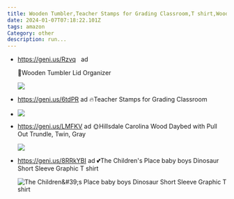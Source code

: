 ```yaml
---
title: Wooden Tumbler,Teacher Stamps for Grading Classroom,T shirt,Wood Daybed
date: 2024-01-07T07:18:22.101Z
tags: amazon
Category: other
description: run...
---
```

* <https://geni.us/Rzvq>   ad

  🌈Wooden Tumbler Lid Organizer



  <!--EndFragment-->

  ![](https://m.media-amazon.com/images/I/71Mx1jstzWL._AC_SL1500_.jpg)

  <!--EndFragment-->
* https://geni.us/6tdPR  ad
  🔥Teacher Stamps for Grading Classroom  



* ![](https://m.media-amazon.com/images/I/718hmEEWdzS._AC_SL1500_.jpg)

<!--EndFragment-->

* https://geni.us/LMFKV   ad
  🌞Hillsdale Carolina Wood Daybed with Pull Out Trundle, Twin, Gray 

  ![](https://m.media-amazon.com/images/I/8136tTsOVkL._AC_SL1500_.jpg)

  <!--EndFragment-->
* https://geni.us/8RRkYBI   ad
  💕The Children's Place baby boys Dinosaur Short Sleeve Graphic T shirt 

  ![The Children\&#39;s Place baby boys Dinosaur Short Sleeve Graphic T shirt](https://m.media-amazon.com/images/I/81odKotbB5L._AC_SX522_.jpg)

  <!--EndFragment-->